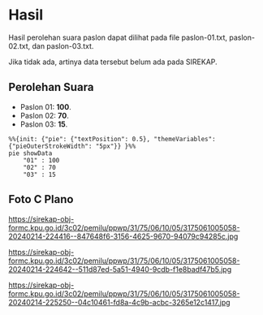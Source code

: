 # Hasil

Hasil perolehan suara paslon dapat dilihat pada file paslon-01.txt, paslon-02.txt, dan paslon-03.txt.

Jika tidak ada, artinya data tersebut belum ada pada SIREKAP.

## Perolehan Suara

 * Paslon 01: **100**.
 * Paslon 02: **70**.
 * Paslon 03: **15**.

```mermaid
%%{init: {"pie": {"textPosition": 0.5}, "themeVariables": {"pieOuterStrokeWidth": "5px"}} }%%
pie showData
    "01" : 100
    "02" : 70
    "03" : 15
```
## Foto C Plano

https://sirekap-obj-formc.kpu.go.id/3c02/pemilu/ppwp/31/75/06/10/05/3175061005058-20240214-224416--847648f6-3156-4625-9670-94079c94285c.jpg

https://sirekap-obj-formc.kpu.go.id/3c02/pemilu/ppwp/31/75/06/10/05/3175061005058-20240214-224642--511d87ed-5a51-4940-9cdb-f1e8badf47b5.jpg

https://sirekap-obj-formc.kpu.go.id/3c02/pemilu/ppwp/31/75/06/10/05/3175061005058-20240214-225250--04c10461-fd8a-4c9b-acbc-3265e12c1417.jpg
